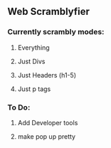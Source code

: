 
## Web Scramblyfier

### Currently scrambly modes:

1. Everything

2. Just Divs

3. Just Headers (h1-5)

4. Just p tags


### To Do:
1. Add Developer tools

2. make pop up pretty